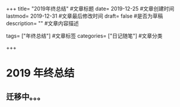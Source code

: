 +++
title= "2019年终总结" #文章标题
date= 2019-12-25 #文章创建时间
lastmod= 2019-12-31 #文章最后修改时间
draft= false #是否为草稿
description= "" #文章内容描述

tags= ["年终总结"] #文章标签
categories= ["日记随笔"] #文章分类

+++

# 2019 年终总结

## 迁移中。。。
